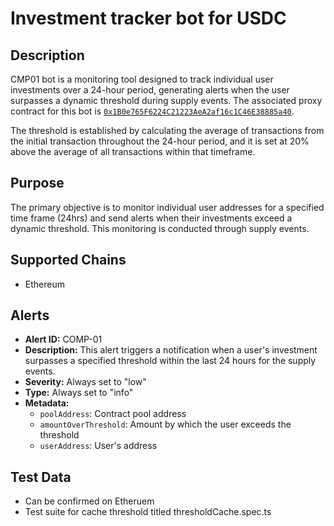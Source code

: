 # Investment tracker bot for USDC

## Description

 CMP01 bot is a monitoring tool designed to track individual user investments over a 24-hour period, generating alerts when the user surpasses a dynamic threshold during supply events. The associated proxy contract for this bot is [`0x1B0e765F6224C21223AeA2af16c1C46E38885a40`](https://etherscan.io/address/0x1B0e765F6224C21223AeA2af16c1C46E38885a40).

The threshold is established by calculating the average of transactions from the initial transaction throughout the 24-hour period, and it is set at 20% above the average of all transactions within that timeframe.

## Purpose

The primary objective is to monitor individual user addresses for a specified time frame (24hrs) and send alerts when their investments exceed a dynamic threshold. This monitoring is conducted through supply events. 

## Supported Chains

- Ethereum

## Alerts

- **Alert ID:** COMP-01
- **Description:** This alert triggers a notification when a user's investment surpasses a specified threshold within the last 24 hours for the supply events.
- **Severity:** Always set to "low"
- **Type:** Always set to "info"
- **Metadata:**
  - `poolAddress`: Contract pool address
  - `amountOverThreshold`: Amount by which the user exceeds the threshold
  - `userAddress`: User's address

## Test Data

- Can be confirmed on Etheruem
- Test suite for cache threshold titled thresholdCache.spec.ts
